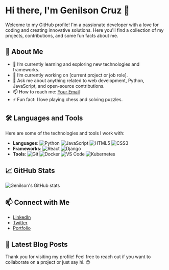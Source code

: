 # Hi there, I'm Genilson Cruz 👋

Welcome to my GitHub profile! I'm a passionate developer with a love for coding and creating innovative solutions. Here you'll find a collection of my projects, contributions, and some fun facts about me.

## 🚀 About Me

- 🌱 I’m currently learning and exploring new technologies and frameworks.
- 💼 I’m currently working on [current project or job role].
- 💬 Ask me about anything related to web development, Python, JavaScript, and open-source contributions.
- 📫 How to reach me: [Your Email](mailto:genilsoncruz@gmail.com)
- ⚡ Fun fact: I love playing chess and solving puzzles.

## 🛠️ Languages and Tools

Here are some of the technologies and tools I work with:

- **Languages**: ![Python](https://img.shields.io/badge/-Python-3776AB?style=flat&logo=python&logoColor=white) ![JavaScript](https://img.shields.io/badge/-JavaScript-F7DF1E?style=flat&logo=javascript&logoColor=black) ![HTML5](https://img.shields.io/badge/-HTML5-E34F26?style=flat&logo=html5&logoColor=white) ![CSS3](https://img.shields.io/badge/-CSS3-1572B6?style=flat&logo=css3&logoColor=white)
- **Frameworks**: ![React](https://img.shields.io/badge/-React-61DAFB?style=flat&logo=react&logoColor=white) ![Django](https://img.shields.io/badge/-Django-092E20?style=flat&logo=django&logoColor=white)
- **Tools**: ![Git](https://img.shields.io/badge/-Git-F05032?style=flat&logo=git&logoColor=white) ![Docker](https://img.shields.io/badge/-Docker-2496ED?style=flat&logo=docker&logoColor=white) ![VS Code](https://img.shields.io/badge/-VS%20Code-007ACC?style=flat&logo=visual-studio-code&logoColor=white) ![Kubernetes](https://img.shields.io/badge/Kubernetes-326CE5?style=for-the-badge&logo=Kubernetes&logoColor=white)

## 📈 GitHub Stats

![Genilson's GitHub stats](https://github-readme-stats.vercel.app/api?username=genilsoncruz&show_icons=true&theme=radical)

## 📫 Connect with Me

- [LinkedIn](https://www.linkedin.com/in/genilsoncruz)
- [Twitter](https://twitter.com/genilsoncruz)
- [Portfolio](https://www.genilsoncruz.com.br)

## 📝 Latest Blog Posts

<!-- BLOG-POST-LIST:START -->
<!-- BLOG-POST-LIST:END -->

<!-- If you want the `BLOG-POST-LIST` to automatically update, you can use a GitHub Action to fetch your latest blog posts and update this section. Learn more about it here: https://github.com/marketplace/actions/blog-post-workflow -->

Thank you for visiting my profile! Feel free to reach out if you want to collaborate on a project or just say hi. 😊
